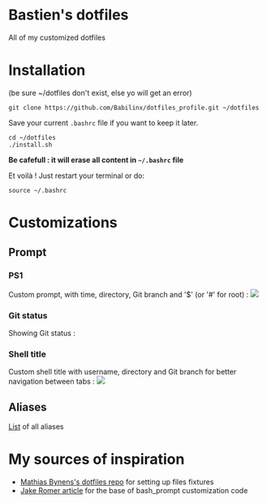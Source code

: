 # Bastien's dotfiles
All of my customized dotfiles

# Installation

(be sure ~/dotfiles don't exist, else yo will get an error)
```
git clone https://github.com/Babilinx/dotfiles_profile.git ~/dotfiles
``` 
Save your current `.bashrc` file if you want to keep it later.
```
cd ~/dotfiles
./install.sh
```
**Be cafefull : it will erase all content in `~/.bashrc` file**

Et voilà ! Just restart your terminal or do:
```
source ~/.bashrc
```
# Customizations
## Prompt
### PS1
Custom prompt, with time, directory, Git branch and '$' (or '#' for root) :
![](https://github.com/Babilinx/dotfiles_profile/blob/main/img/prompt.png?raw=true)
### Git status
Showing Git status :
![]()
### Shell title
Custom shell title with username, directory and Git branch for better navigation between tabs :
![](https://github.com/Babilinx/dotfiles_profile/blob/main/img/customshelltitle.png?raw=true)
## Aliases
[List]() of all aliases
# My sources of inspiration
 - [Mathias Bynens's dotfiles repo](https://github.com/mathiasbynens/dotfiles) for setting up files fixtures
 - [Jake Romer article](https://coderwall.com/p/pn8f0g/show-your-git-status-and-branch-in-color-at-the-command-prompt) for the base of bash_prompt customization code
